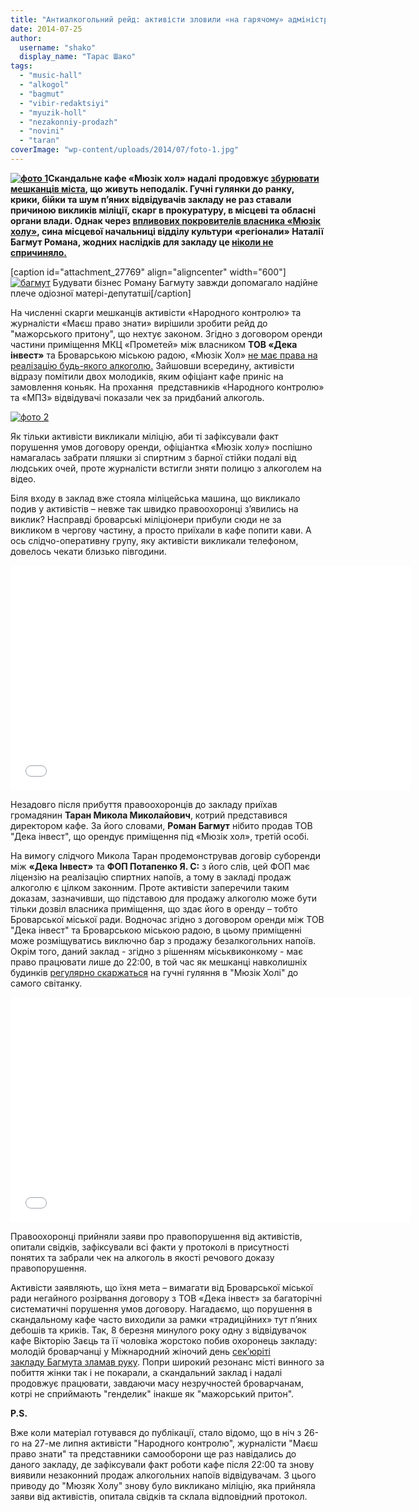 ```yaml
---
title: "Антиалкогольний рейд: активісти зловили «на гарячому» адміністрацію кафе «Music Hall»"
date: 2014-07-25
author: 
  username: "shako"
  display_name: "Тарас Шако"
tags: 
  - "music-hall"
  - "alkogol"
  - "bagmut"
  - "vibir-redaktsiyi"
  - "myuzik-holl"
  - "nezakonniy-prodazh"
  - "novini"
  - "taran"
coverImage: "wp-content/uploads/2014/07/foto-1.jpg"
---
```


**[![фото 1](https://mpz.brovary.org/wp-content/uploads/2014/07/foto-1.jpg)](https://mpz.brovary.org/wp-content/uploads/2014/07/foto-1.jpg)Скандальне кафе «Мюзік хол» надалі продовжує [збурювати мешканців міста](https://mpz.brovary.org/krik-dushi-meshkantsiv-budinkiv-kotri-poterpayut-vid-susidstva-z-myuzik-holom/), що живуть неподалік. Гучні гулянки до ранку, крики, бійки та шум п’яних відвідувачів закладу не раз ставали причиною викликів міліції, скарг в прокуратуру, в місцеві та обласні органи влади. Однак через [впливових покровителів власника «Мюзік холу»](https://mpz.brovary.org/brovarska-sim-ya-istoriya-odniyeyi-kulturnoyi-shemi-chastina-2/), сина місцевої начальниці відділу культури «регіонали» Наталії Багмут Романа, жодних наслідків для закладу це [ніколи не спричиняло.](https://mpz.brovary.org/18-kvitnya-deputati-vimagatimut-zakrittya-myuzik-holu-video/)**

\[caption id="attachment\_27769" align="aligncenter" width="600"\][![багмут](https://mpz.brovary.org/wp-content/uploads/2014/07/bagmut.jpg)](https://mpz.brovary.org/wp-content/uploads/2014/07/bagmut.jpg) Будувати бізнес Роману Багмуту завжди допомагало надійне плече одіозної матері-депутатші\[/caption\]

На численні скарги мешканців активісти «Народного контролю» та журналісти «Маєш право знати» вирішили зробити рейд до "мажорського притону", що нехтує законом. Згідно з договором оренди частини приміщення МКЦ «Прометей» між власником **ТОВ «Дека інвест»** та Броварською міською радою, «Мюзік Хол» [не має права на реалізацію будь-якого алкоголю.](https://mpz.brovary.org/prokuratura-vimagaye-viseliti-skandalne-kafe-bagmutiv-z-prometeyu-dokument/) Зайшовши всередину, активісти відразу помітили двох молодиків, яким офіціант кафе приніс на замовлення коньяк. На прохання  представників «Народного контролю» та «МПЗ» відвідувачі показали чек за придбаний алкоголь.

[![фото 2](https://mpz.brovary.org/wp-content/uploads/2014/07/foto-21.jpg)](https://mpz.brovary.org/wp-content/uploads/2014/07/foto-21.jpg)

Як тільки активісти викликали міліцію, аби ті зафіксували факт порушення умов договору оренди, офіціантка «Мюзік холу» поспішно намагалась забрати пляшки зі спиртним з барної стійки подалі від людських очей, проте журналісти встигли зняти полицю з алкоголем на відео.

Біля входу в заклад вже стояла міліцейська машина, що викликало подив у активістів – невже так швидко правоохоронці з’явились на виклик? Насправді броварські міліціонери прибули сюди не за викликом в чергову частину, а просто приїхали в кафе попити кави. А ось слідчо-оперативну групу, яку активісти викликали телефоном, довелось чекати близько півгодини.

<iframe src="//www.youtube.com/embed/YwHY_sD_384" width="640" height="360" frameborder="0" allowfullscreen="allowfullscreen"></iframe>

Незадовго після прибуття правоохоронців до закладу приїхав громадянин **Таран Микола Миколайович**, котрий представився директором кафе. За його словами, **Роман Багмут** нібито продав ТОВ "Дека інвест", що орендує приміщення під «Мюзік хол», третій особі.

На вимогу слідчого Микола Таран продемонстрував договір суборенди між **«Дека Інвест»** та **ФОП Потапенко Я. С:** з його слів, цей ФОП має ліцензію на реалізацію спиртних напоїв, а тому в закладі продаж алкоголю є цілком законним. Проте активісти заперечили таким доказам, зазначивши, що підставою для продажу алкоголю може бути тільки дозвіл власника приміщення, що здає його в оренду – тобто Броварської міської ради. Водночас згідно з договором оренди між ТОВ "Дека інвест" та Броварською міською радою, в цьому приміщенні може розміщуватись виключно бар з продажу безалкогольних напоїв. Окрім того, даний заклад - згідно з рішенням міськвиконкому - має право працювати лише до 22:00, в той час як мешканці навколишніх будинків [регулярно скаржаться](https://mpz.brovary.org/krik-dushi-meshkantsiv-budinkiv-kotri-poterpayut-vid-susidstva-z-myuzik-holom/) на гучні гуляння в "Мюзік Холі" до самого світанку.

<iframe src="//www.youtube.com/embed/5Mr4c8fwLnw" width="640" height="360" frameborder="0" allowfullscreen="allowfullscreen"></iframe>

Правоохоронці прийняли заяви про правопорушення від активістів, опитали свідків, зафіксували всі факти у протоколі в присутності понятих та забрали чек на алкоголь в якості речового доказу правопорушення.

Активісти заявляють, що їхня мета – вимагати від Броварської міської ради негайного розірвання договору з ТОВ «Дека інвест» за багаторічні систематичні порушення умов договору. Нагадаємо, що порушення в скандальному кафе часто виходили за рамки «традиційних» тут п’яних дебошів та криків. Так, 8 березня минулого року одну з відвідувачок кафе Вікторію Заєць та її чоловіка жорстоко побив охоронець закладу: молодій броварчанці у Міжнародний жіночий день [сек’юріті закладу Багмута зламав руку](https://mpz.brovary.org/vosmogo-bereznya-ohorontsi-myuzik-holu-privitali-kliyentku-podviynim-perelomom-video/). Попри широкий резонанс місті винного за побиття жінки так і не покарали, а скандальний заклад і надалі продовжує працювати, завдаючи масу незручностей броварчанам, котрі не сприймають "генделик" інакше як "мажорський притон".

**P.S.**

Вже коли матеріал готувався до публікації, стало відомо, що в ніч з 26-го на 27-ме липня активісти "Народного контролю", журналісти "Маєш право знати" та представники самооборони ще раз навідались до даного закладу, де зафіксували факт роботи кафе після 22:00 та знову виявили незаконний продаж алкогольних напоїв відвідувачам. З цього приводу до "Мюзяк Холу" знову було викликано міліцію, яка прийняла заяви від активістів, опитала свідків та склала відповідний протокол.
